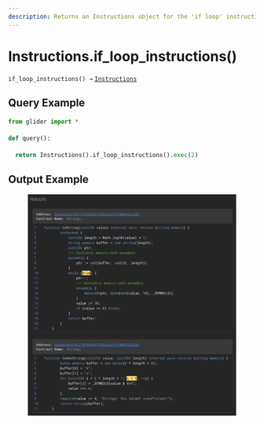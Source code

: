 ```yaml
---
description: Returns an Instructions object for the 'if loop' instructions.
---
```


# Instructions.if\_loop\_instructions()

`if_loop_instructions() →` [`Instructions`](../instruction/)

## Query Example

```python
from glider import *

def query():

  return Instructions().if_loop_instructions().exec(2)
```

## Output Example

<figure><img src="../../.gitbook/assets/image (2).png" alt=""><figcaption></figcaption></figure>
